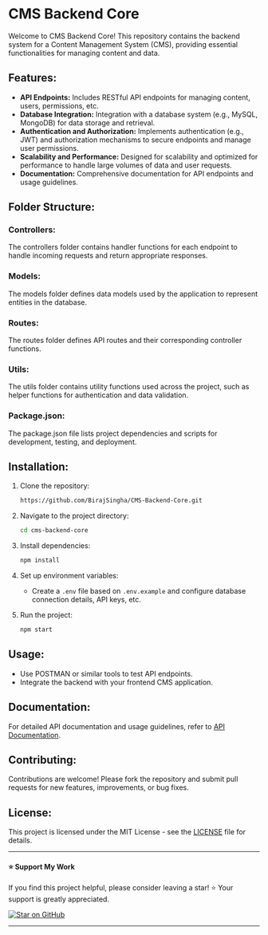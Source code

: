# CMS Backend Core

Welcome to CMS Backend Core! This repository contains the backend system for a Content Management System (CMS), providing essential functionalities for managing content and data.

## Features:

- **API Endpoints:** Includes RESTful API endpoints for managing content, users, permissions, etc.
- **Database Integration:** Integration with a database system (e.g., MySQL, MongoDB) for data storage and retrieval.
- **Authentication and Authorization:** Implements authentication (e.g., JWT) and authorization mechanisms to secure endpoints and manage user permissions.
- **Scalability and Performance:** Designed for scalability and optimized for performance to handle large volumes of data and user requests.
- **Documentation:** Comprehensive documentation for API endpoints and usage guidelines.

## Folder Structure:

### Controllers:
The controllers folder contains handler functions for each endpoint to handle incoming requests and return appropriate responses.

### Models:
The models folder defines data models used by the application to represent entities in the database.

### Routes:
The routes folder defines API routes and their corresponding controller functions.

### Utils:
The utils folder contains utility functions used across the project, such as helper functions for authentication and data validation.

### Package.json:
The package.json file lists project dependencies and scripts for development, testing, and deployment.

## Installation:

1. Clone the repository:
    ```sh
    https://github.com/BirajSingha/CMS-Backend-Core.git
    ```

2. Navigate to the project directory:
    ```sh
    cd cms-backend-core
    ```

3. Install dependencies:
    ```sh
    npm install
    ```

4. Set up environment variables:
    - Create a `.env` file based on `.env.example` and configure database connection details, API keys, etc.

5. Run the project:
    ```sh
    npm start
    ```

## Usage:

- Use POSTMAN or similar tools to test API endpoints.
- Integrate the backend with your frontend CMS application.

## Documentation:

For detailed API documentation and usage guidelines, refer to [API Documentation](./docs/api.md).

## Contributing:

Contributions are welcome! Please fork the repository and submit pull requests for new features, improvements, or bug fixes.

## License:

This project is licensed under the MIT License - see the [LICENSE](./LICENSE) file for details.

---

#### ⭐ **Support My Work**

If you find this project helpful, please consider leaving a star! ⭐ Your support is greatly appreciated.

[![Star on GitHub](https://img.shields.io/github/stars/birajsingha/cms-backend-core?style=social)](https://github.com/BirajSingha/CMS-Backend-Core.git)

---
